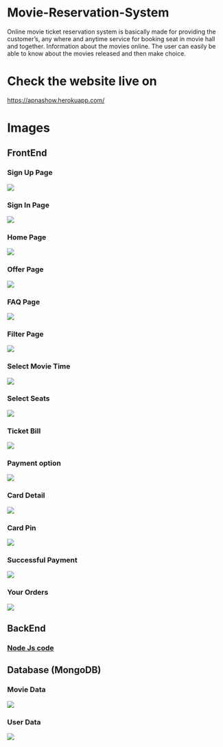 # Movie-Reservation-System
Online movie ticket reservation system is basically made for providing the customer’s, any where and anytime service for booking seat in movie hall and together. Information about the movies online. The user can easily be able to know about the movies released and then make choice.

# Check the website live on
https://apnashow.herokuapp.com/

# Images

<h2>FrontEnd</h2>

<h3>Sign Up Page</h3>
<img src="Screenshots/2020-11-26.png">

<h3>Sign In Page</h3>
<img src="Screenshots/2020-11-26%20(1).png">

<h3>Home Page</h3>
<img src="Screenshots/2020-11-26%20(3).png">

<h3>Offer Page</h3>
<img src="Screenshots/2020-11-26%20(5).png">

<h3>FAQ Page</h3>
<img src="Screenshots/2020-11-26%20(7).png">

<h3>Filter Page</h3>
<img src="Screenshots/2020-11-26%20(8).png">

<h3>Select Movie Time</h3>
<img src="Screenshots/2020-11-26%20(4).png">

<h3>Select Seats</h3>
<img src="Screenshots/2020-11-26%20(10).png">

<h3>Ticket Bill</h3>
<img src="Screenshots/2020-11-26%20(11).png">

<h3>Payment option</h3>
<img src="Screenshots/2020-11-26%20(12).png">
  
<h3>Card Detail</h3>
<img src="Screenshots/2020-11-26%20(13).png">

<h3>Card Pin</h3>
<img src="Screenshots/2020-11-26%20(14).png">

<h3>Successful Payment</h3>
<img src="Screenshots/2020-11-26%20(15).png">

<h3>Your Orders</h3>
<img src="Screenshots/2020-11-30.png">

<h2>BackEnd</h2>
<h3><a href="https://github.com/18harsh/Movie-Reservation-System/blob/master/src/app.js">Node Js code</a></h3>

<h2>Database (MongoDB)</h2>

<h3>Movie Data</h3>
<img src="Screenshots/2020-11-30%20(2).png">

<h3>User Data</h3>
<img src="Screenshots/2020-11-30%20(3).png">

